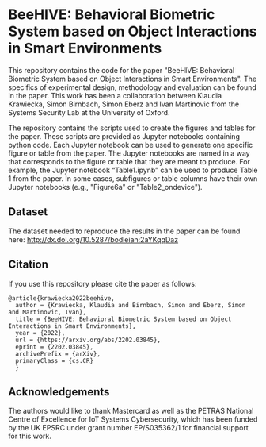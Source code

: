 # BeeHIVE: Behavioral Biometric System based on Object Interactions in Smart Environments

This repository contains the code for the paper "BeeHIVE: Behavioral Biometric System based on Object Interactions in Smart Environments". The specifics of experimental design, methodology and evaluation can be found in the paper. This work has been a collaboration between Klaudia Krawiecka, Simon Birnbach, Simon Eberz and Ivan Martinovic from the Systems Security Lab at the University of Oxford.

The repository contains the scripts used to create the figures and tables for the paper. These scripts are provided as Jupyter notebooks containing python code. Each Jupyter notebook can be used to generate one specific figure or table from the paper. The Jupyter notebooks are named in a way that corresponds to the figure or table that they are meant to produce. For example, the Jupyter notebook “Table1.ipynb” can be used to produce Table 1 from the paper.
In some cases, subfigures or table columns have their own Jupyter notebooks (e.g., "Figure6a" or "Table2_ondevice").

## Dataset
The dataset needed to reproduce the results in the paper can be found here: http://dx.doi.org/10.5287/bodleian:2aYKqqDaz

## Citation
If you use this repository please cite the paper as follows:
```
@article{krawiecka2022beehive,
  author = {Krawiecka, Klaudia and Birnbach, Simon and Eberz, Simon and Martinovic, Ivan},
  title = {BeeHIVE: Behavioral Biometric System based on Object Interactions in Smart Environments},
  year = {2022},
  url = {https://arxiv.org/abs/2202.03845},
  eprint = {2202.03845},
  archivePrefix = {arXiv},
  primaryClass = {cs.CR}
  }
```

## Acknowledgements
The authors would like to thank Mastercard as well as the PETRAS National Centre of Excellence for IoT Systems Cybersecurity, which has been funded by the UK EPSRC under grant number EP/S035362/1 for financial support for this work.
